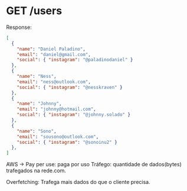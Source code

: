 # GET /users

Response:

```json
[
  {
    "name": "Daniel Paladino",
    "email": "daniel@gmail.com",
    "social": { "instagram": "@paladinodaniel" }
  },
  {
    "name": "Ness",
    "email": "ness@outlook.com",
    "social": { "instagram": "@nesskraven" }
  },
  {
    "name": "Johnny",
    "email": "johnny@hotmail.com",
    "social": { "instagram": "@johnny.solado" }
  },
  {
    "name": "Sono",
    "email": "sousono@outlook.com",
    "social": { "instagram": "@sonoinu2" }
  },
]
```

AWS -> Pay per use: paga por uso
Tráfego: quantidade de dados(bytes) trafegados na rede.com.

Overfetching: Trafega mais dados do que o cliente precisa.
